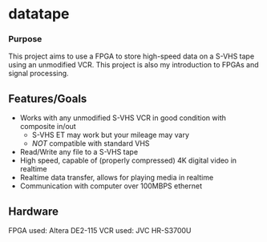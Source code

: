 # datatape

### Purpose
This project aims to use a FPGA to store high-speed data on a S-VHS tape using an unmodified VCR.
This project is also my introduction to FPGAs and signal processing. 

## Features/Goals
- Works with any unmodified S-VHS VCR in good condition with composite in/out
    - S-VHS ET may work but your mileage may vary
    - *NOT* compatible with standard VHS
- Read/Write any file to a S-VHS tape
- High speed, capable of (properly compressed) 4K digital video in realtime 
- Realtime data transfer, allows for playing media in realtime
- Communication with computer over 100MBPS ethernet

## Hardware
FPGA used: Altera DE2-115
VCR used: JVC HR-S3700U
